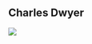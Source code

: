 ## Charles Dwyer
<img src="https://64.media.tumblr.com/ec398b94b9a113f5359664c820ec5044/17c681424f7c141b-00/s400x600/3bcd1fa1a3a9b0c6e7da3bbc52ca6c505dc215af.jpg">

